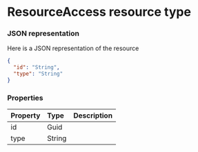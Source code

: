 # ResourceAccess resource type



### JSON representation

Here is a JSON representation of the resource

```json
{
  "id": "String",
  "type": "String"
}

```
### Properties
| Property	   | Type	|Description|
|:---------------|:--------|:----------|
|id|Guid||
|type|String||

<!-- uuid: c653c2a2-5f11-47ae-9d81-cd25c209bed0
2015-10-09 18:12:09 UTC -->